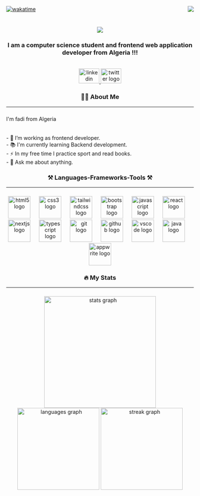 

[![wakatime](https://wakatime.com/badge/user/3de5645b-cd69-4f23-ac7a-01b308ade5f0.svg)](https://wakatime.com/@3de5645b-cd69-4f23-ac7a-01b308ade5f0)
  <img align="right" src="https://visitor-badge.laobi.icu/badge?page_id=fadibel.fadibel" />

<h1 align="center">
    <img src="https://readme-typing-svg.herokuapp.com/?font=Righteous&size=35&center=true&vCenter=true&width=500&height=70&duration=4000&lines=Hi+There!+👋;+I'm+Fadi+Belkacemi!;+Front+end+developer;" />
  <h3 align="center"> I am a computer science student and frontend web application developer from Algeria !!!</h3>
</h1>
<br/>


<div align="center">
  <a href="www.linkedin.com/in/ fadi-belkacemi-0b39842a4" target="_blank">
    <img src="https://raw.githubusercontent.com/maurodesouza/profile-readme-generator/master/src/assets/icons/social/linkedin/default.svg" width="55" height="40" alt="linkedin logo"  />
  </a>
  <a href="https://x.com/fadi_belkacemi?t=C4uMOd9XhZBuCnuW5pFXbQ&s=09" target="_blank">
    <img src="https://raw.githubusercontent.com/maurodesouza/profile-readme-generator/master/src/assets/icons/social/twitter/default.svg" width="55" height="40" alt="twitter logo"  />
  </a>
</div>

###


###

<h3 align="center">👩‍💻  About Me</h3>

<hr/>

###

<p align="left">I'm fadi from Algeria<br><br><br>- 🔭 I’m working as frontend developer.<br>- 📚 I'm currently learning Backend development.<br>- ⚡ In my free time I practice sport and read books.<br>- 💬 Ask me about anything.</p>

###


<h3 align="center">⚒️ Languages-Frameworks-Tools ⚒️</h3>
<hr/>

###

<div align="center">
  <img src="https://cdn.jsdelivr.net/gh/devicons/devicon/icons/html5/html5-original.svg" height="60" alt="html5 logo"  />
  <img width="15" />
  <img src="https://cdn.jsdelivr.net/gh/devicons/devicon/icons/css3/css3-original.svg" height="60" alt="css3 logo"  />
  <img width="15" />
  <img src="https://cdn.simpleicons.org/tailwindcss/06B6D4" height="60" alt="tailwindcss logo"  />
  <img width="15" />
  <img src="https://cdn.jsdelivr.net/gh/devicons/devicon/icons/bootstrap/bootstrap-original.svg" height="60" alt="bootstrap logo"  />
  <img width="15" />
  <img src="https://cdn.jsdelivr.net/gh/devicons/devicon/icons/javascript/javascript-original.svg" height="60" alt="javascript logo"  />
  <img width="15" />
  <img src="https://cdn.jsdelivr.net/gh/devicons/devicon/icons/react/react-original.svg" height="60" alt="react logo"  />
  <img width="15" />
  <img src="https://cdn.jsdelivr.net/gh/devicons/devicon/icons/nextjs/nextjs-original.svg" height="60" alt="nextjs logo"  />
  <img width="15" />
  <img src="https://cdn.jsdelivr.net/gh/devicons/devicon/icons/typescript/typescript-original.svg" height="60" alt="typescript logo"  />
  <img width="15" />
  <img src="https://cdn.jsdelivr.net/gh/devicons/devicon/icons/git/git-original.svg" height="60" alt="git logo"  />
  <img width="15" />
  <img src="https://skillicons.dev/icons?i=github" height="60" alt="github logo"  />
  <img width="15" />
  <img src="https://cdn.jsdelivr.net/gh/devicons/devicon/icons/vscode/vscode-original.svg" height="60" alt="vscode logo"  />
  <img width="15" />
  <img src="https://cdn.jsdelivr.net/gh/devicons/devicon/icons/java/java-original.svg" height="60" alt="java logo"  />
  <img width="15" />
  <img src="https://cdn.jsdelivr.net/gh/devicons/devicon/icons/appwrite/appwrite-original.svg" height="60" alt="appwrite logo"  />
</div>

###

<h3 align="center">🔥   My Stats</h3>

<hr/>

###

<div align="center">
  <img src="https://github-readme-stats.vercel.app/api?username=fadibel&hide_title=false&hide_rank=false&show_icons=true&include_all_commits=true&count_private=true&disable_animations=true&theme=rose_pine&locale=en&hide_border=false&order=1" height="300" alt="stats graph"  />
  <img src="https://github-readme-stats.vercel.app/api/top-langs?username=fadibel&locale=en&hide_title=false&layout=compact&card_width=320&langs_count=5&theme=rose_pine&hide_border=false&order=2&custom_title=My%20programming%20languages%20" height="220" alt="languages graph"  />
  <img src="https://streak-stats.demolab.com?user=fadibel&locale=en&mode=daily&theme=rose_pine&hide_border=false&border_radius=5&order=3" height="220" alt="streak graph"  />
</div>

###
